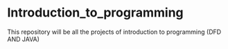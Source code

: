 # Introduction_to_programming
This repository will be all the projects of introduction to programming (DFD AND JAVA)
